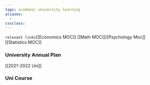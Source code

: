 ```yaml
---
tags: academic university learning
aliases: 
  - 
cssclass: 
---
```

`relevant links`[[Economics MOC]] [[Math MOC]][[Psychology Moc]][[Statistics MOC]]

### University Annual Plan
[[2021-2022 Uni]]

### Uni Course 
